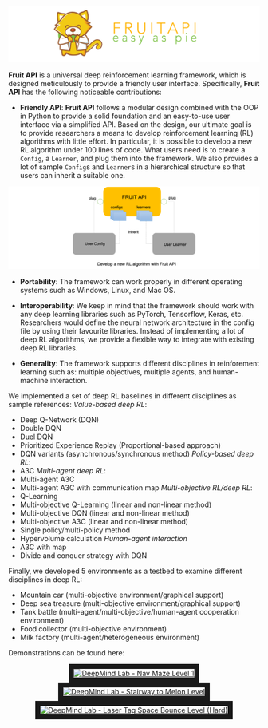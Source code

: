 ![Logo](./fruit/docs/images/home-logo.png)

**Fruit API** is a universal deep reinforcement learning framework, which is designed 
meticulously to provide a friendly user interface. Specifically, **Fruit API** has the 
following noticeable contributions:


* **Friendly API**: **Fruit API** follows a modular design combined with the OOP in Python
to provide a solid foundation and an easy-to-use user interface via a simplified 
API. Based on the design, our ultimate goal is to provide researchers a means to 
develop reinforcement learning (RL) algorithms with little effort. In particular, 
it is possible to develop a new RL algorithm under 100 lines of code. What users 
need is to create a `Config`, a `Learner`, and plug them into the framework. We
also provides a lot of sample `Config`s and `Learner`s in a hierarchical structure
so that users can inherit a suitable one.

![Figure 1](./fruit/docs/images/figure_1.png)

* **Portability**: The framework can work properly in different operating systems such as 
Windows, Linux, and Mac OS.

* **Interoperability**: We keep in mind that the framework should work with any deep learning
libraries such as PyTorch, Tensorflow, Keras, etc. Researchers would define the neural 
network architecture in the config file by using their favourite libraries. Instead of 
implementing a lot of deep RL algorithms, we provide a flexible way to integrate with 
existing deep RL libraries.

* **Generality**: The framework supports different disciplines in reinforement learning 
such as: multiple objectives, multiple agents, and human-machine interaction.

We implemented a set of deep RL baselines in different disciplines as sample references:
*Value-based deep RL*:
 * Deep Q-Network (DQN)
 * Double DQN
 * Duel DQN
 * Prioritized Experience Replay (Proportional-based approach)
 * DQN variants (asynchronous/synchronous method)
*Policy-based deep RL*:
 * A3C
*Multi-agent deep RL*:
 * Multi-agent A3C
 * Multi-agent A3C with communication map
*Multi-objective RL/deep RL*:
 * Q-Learning
 * Multi-objective Q-Learning (linear and non-linear method)
 * Multi-objective DQN (linear and non-linear method)
 * Multi-objective A3C (linear and non-linear method)
 * Single policy/multi-policy method
 * Hypervolume calculation
*Human-agent interaction*
 * A3C with map
 * Divide and conquer strategy with DQN
 
Finally, we developed 5 environments as a testbed to examine different disciplines in deep RL:
* Mountain car (multi-objective environment/graphical support)
* Deep sea treasure (multi-objective environment/graphical support)
* Tank battle (multi-agent/multi-objective/human-agent cooperation environment)
* Food collector (multi-objective environment)
* Milk factory (multi-agent/heterogeneous environment)
 
Demonstrations can be found here:

<div align="center">
  <a href="https://www.youtube.com/watch?v=WCa6n1F6UM8" target="_blank">
    <img src="http://img.youtube.com/vi/WCa6n1F6UM8/1.jpg"
         alt="DeepMind Lab - Nav Maze Level 1"
         width="240" height="180" border="10" />
  </a>
  <a href="https://www.youtube.com/watch?v=eoud2D0nW1k" target="_blank">
    <img src="http://img.youtube.com/vi/eoud2D0nW1k/0.jpg"
         alt="DeepMind Lab - Stairway to Melon Level"
         width="240" height="180" border="10" />
  </a>
  <a href="https://www.youtube.com/watch?v=usJP9Gr9nkM" target="_blank">
    <img src="http://img.youtube.com/vi/usJP9Gr9nkM/0.jpg"
         alt="DeepMind Lab - Laser Tag Space Bounce Level (Hard)"
         width="240" height="180" border="10" />
  </a>
  <br /><br />
</div>
 
 